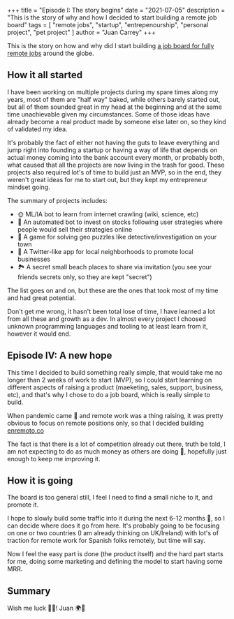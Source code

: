 +++
title = "Episode I: The story begins"
date = "2021-07-05"
description = "This is the story of why and how I decided to start building a remote job board"
tags = [
    "remote jobs", "startup", "entrepenourship", "personal project", "pet project"
]
author = "Juan Carrey"
+++


This is the story on how and why did I start building 
[a job board for fully remote jobs]( https://enremoto.co "full remote jobs at enremoto.co") around the globe.

## How it all started

I have been working on multiple projects during my spare times along my years, most of them are "half  way" baked, while others barely started out, but all of them sounded great in my head at the beginning and at the same time unachievable given my circumstances.
Some of those ideas have already become a real product made by someone else later on, so they kind of validated my idea.

It's probably the fact of either not having the guts to leave everything and jump right into founding a startup or having a way of life that depends on actual money coming into the bank account every month, or probably both, what caused that all the projects are now living in the trash for good. These projects also required lot's of time to build just an MVP, so in the end, they weren't great ideas for me to start out, but they kept my entrepreneur mindset going.

The summary of projects includes:

* 🌞 ML/IA bot to learn from internet crawling (wiki, science, etc)
* 🦄 An automated bot to invest on stocks following user strategies where people would sell their strategies online
* 🎲 A game for solving geo puzzles like detective/investigation on your town
* 🏤 A Twitter-like app for local neighborhoods to promote local businesses
* 🏞 A secret small beach places to share via invitation (you see your friends secrets only, so they are kept "secret")

The list goes on and on, but these are the ones that took most of my time and had great potential.

Don't get me wrong, it hasn't been total lose of time, I have learned a lot from all these and growth as a dev. In almost every project I choosed unknown programming languages and tooling to at least learn from it, however it would end.

## Episode IV: A new hope

This time I decided to build something really simple, that would take me no longer than 2 weeks of work to start (MVP), so I could start learning on different aspects of raising a product (maeketing, sales, support, business, etc), and that's why I chose to do a job board, which is really simple to build.

When pandemic came 🦠 and remote work was a thing raising, it was pretty obvious to focus on remote positions only, so that I decided building [enremoto.co]( https://enremoto.co "full remote jobs at enremoto.co")

The fact is that there is a lot of competition already out there, truth be told, I am not expecting to do as much money as others are doing 🤑, hopefully just enough to keep me improving it.

## How it is going

The board is too general still, I feel I need to find a small niche to it, and promote it.

I hope to slowly build some traffic into it during the next 6-12 months 🐢, so I can decide where does it go from here. It's probably going to be focusing on one or two countries (I am already thinking on UK/Ireland) with lot's of traction for remote work for Spanish folks remotely, but time will say.

Now I feel the easy part is done (the product itself) and the hard part starts for me, doing some marketing and defining the model to start having some MRR.


## Summary

Wish me luck 🙏🙏! 
Juan 🌍🌳
